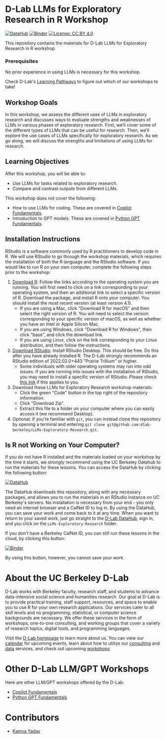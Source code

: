 # D-Lab LLMs for Exploratory Research in R Workshop

[![DataHub](https://img.shields.io/badge/launch-datahub-blue)](https://datahub.berkeley.edu/hub/user-redirect/git-pull?repo=https%3A%2F%2Fgithub.com%2Fdlab-berkeley%2FR-LLMs-Exploratory-Research&urlpath=rstudio%2F)
[![Binder](https://mybinder.org/badge_logo.svg)](https://mybinder.org/v2/gh/dlab-berkeley/R-LLMs-Exploratory-Research/HEAD?urlpath=rstudio)
[![License: CC BY 4.0](https://img.shields.io/badge/License-CC_BY_4.0-lightgrey.svg)](https://creativecommons.org/licenses/by/4.0/)

This repository contains the materials for D-Lab LLMs for Exploratory Research in R workshop. 

### Prerequisites

No prior experience in using LLMs is necessary for this workshop.

Check D-Lab's [Learning Pathways](https://dlab-berkeley.github.io/dlab-workshops/python_path.html) to figure out which of our workshops to take!

## Workshop Goals

In this workshop, we assess the different uses of LLMs in exploratory research and discusses ways to evaluate strengths and weaknesses of LLMs in various phases of exploratory research. First, we’ll cover some of the different types of LLMs that can be useful for research. Then, we’ll explore the use cases of LLMs specifically for exploratory research. As we go along, we will discuss the strengths and limitations of using LLMs for research.  


## Learning Objectives

After this workshop, you will be able to:

- Use LLMs for tasks related to exploratory research.
- Compare and contrast outputs from different LLMs.

This workshop does not cover the following:

- How to use LLMs for coding. These are covered in [Copilot Fundamentals](https://github.com/dlab-berkeley/Copilot-Fundamentals).
- Introduction to GPT models. These are covered in [Python GPT Fundamentals](https://github.com/dlab-berkeley/Python-GPT-Fundamentals?search=1).


## Installation Instructions

RStudio is a software commonly used by R practitioners to develop code in R. We will use RStudio to go through the workshop materials, which requires the installation of both the R language and the RStudio software. If you would like to run R on your own computer, complete the following steps prior to the workshop:

1. [Download R](https://cloud.r-project.org/): Follow the links according to the operating system you are running. You will first need to click on a link corresponding to your operating system, and then an additional link to select a specific version of R. Download the package, and install R onto your computer. You should install the most recent version (at least version 4.1).
   - If you are using a Mac, click "Download R for macOS" and then select the right version of R. You will need to select the version corresponding to your specific version of macOS, as well as whether you have an Intel or Apple Silicon Mac.
   - If you are using Windows, click "Download R for Windows", then click "base", and click the download link.
   - If you are using Linux, click on the link corresponding to your Linux distribution, and then follow the instructions.
2. [Download RStudio](https://rstudio.com/products/rstudio/download/#download): Install RStudio Desktop. This should be free. Do this after you have already installed R. The D-Lab strongly recommends an RStudio edition of 2022.02.0+443 "Prairie Trillium" or higher.
   - Some individuals with older operating systems may run into odd issues. If you are running into issues with the installation of RStudio, you may need to install a specific version of RStudio. Please check [this link](https://www.rstudio.com/products/rstudio/older-versions/) if this applies to you.
3. Download these LLMs for Exploratory Research workshop materials:
   - Click the green "Code" button in the top right of the repository information.
   - Click "Download Zip".
   - Extract this file to a folder on your computer where you can easily access it (we recommend Desktop).
4. Optional: if you're familiar with `git`, you can instead clone this repository by opening a terminal and entering `git clone git@github.com:dlab-berkeley/LLMs-Exploratory-Research.git`.

## Is R not Working on Your Computer?

If you do not have R installed and the materials loaded on your
workshop by the time it starts, we *strongly* recommend using the UC Berkeley
Datahub to run the materials for these lessons. You can access the DataHub by
clicking the following button:

[![DataHub](https://img.shields.io/badge/launch-datahub-blue)](https://datahub.berkeley.edu/hub/user-redirect/git-pull?repo=https%3A%2F%2Fgithub.com%2Fdlab-berkeley%2FR-LLMs-Exploratory-Research&urlpath=rstudio%2F)

The DataHub downloads this repository, along with any necessary packages, and
allows you to run the materials in an RStudio instance on UC Berkeley's servers.
No installation is necessary from your end - you only need an internet browser
and a CalNet ID to log in. By using the DataHub, you can save your work and come
back to it at any time. When you want to return to your saved work, just go
straight to the [D-Lab DataHub](https://dlab.datahub.berkeley.edu), sign in, and
you click on the `LLMs-Exploratory-Research` folder.

If you don't have a Berkeley CalNet ID, you can still run these lessons in the cloud, by clicking this button:

[![Binder](https://mybinder.org/badge_logo.svg)](https://mybinder.org/v2/gh/dlab-berkeley/R-LLMs-Exploratory-Research/HEAD?urlpath=rstudio)

By using this button, however, you cannot save your work.


# About the UC Berkeley D-Lab

D-Lab works with Berkeley faculty, research staff, and students to advance data-intensive social science and humanities research. Our goal at D-Lab is to provide practical training, staff support, resources, and space to enable you to use R for your own research applications. Our services cater to all skill levels and no programming, statistical, or computer science backgrounds are necessary. We offer these services in the form of workshops, one-to-one consulting, and working groups that cover a variety of research topics, digital tools, and programming languages.  

Visit the [D-Lab homepage](https://dlab.berkeley.edu/) to learn more about us. You can view our [calendar](https://dlab.berkeley.edu/events/calendar) for upcoming events, learn about how to utilize our [consulting](https://dlab.berkeley.edu/consulting) and [data](https://dlab.berkeley.edu/data) services, and check out upcoming [workshops](https://dlab.berkeley.edu/events/workshops).

# Other D-Lab LLM/GPT Workshops

Here are other LLM/GPT workshops offered by the D-Lab:

* [Copilot Fundamentals](https://github.com/dlab-berkeley/Copilot-Fundamentals)
* [Python GPT Fundamentals](https://github.com/dlab-berkeley/Python-GPT-Fundamentals?search=1)

# Contributors

* [Kamya Yadav](https://dlab.berkeley.edu/people/kamya-yadav)
